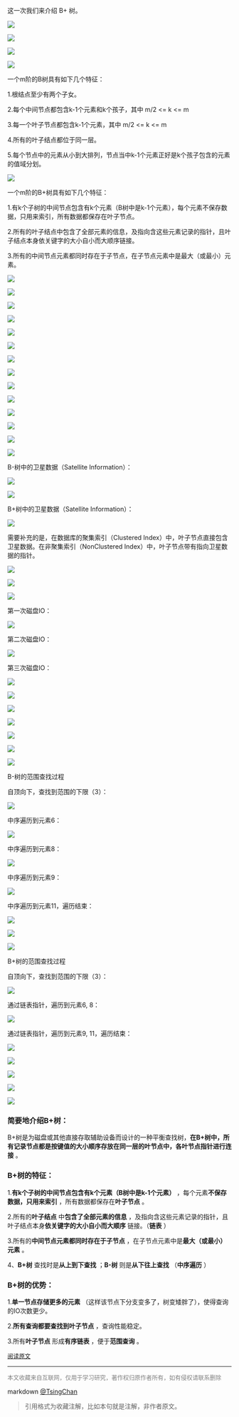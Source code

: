 


这一次我们来介绍 B+ 树。

![](http://img.mp.sohu.com/upload/20170713/17a0c4f672b34e668a0cd2eb214c117d_th.png)

![](http://img.mp.sohu.com/upload/20170713/c56155c2131e45b0bf69f9ae6cba056e_th.png)

![](http://img.mp.sohu.com/upload/20170713/164ce3d2504c4d63945e134ca6752a2c_th.png)

![](http://img.mp.sohu.com/upload/20170713/891ad19fb4294e9293fdca83e8e34616_th.png)

一个m阶的B树具有如下几个特征：

1.根结点至少有两个子女。

2.每个中间节点都包含k-1个元素和k个孩子，其中 m/2 <= k <= m

3.每一个叶子节点都包含k-1个元素，其中 m/2 <= k <= m

4.所有的叶子结点都位于同一层。

5.每个节点中的元素从小到大排列，节点当中k-1个元素正好是k个孩子包含的元素的值域分划。

![](http://img.mp.sohu.com/upload/20170713/eb790f08a02a4bcbbc7cf3f3f8a95d4d_th.png)

一个m阶的B+树具有如下几个特征：

1.有k个子树的中间节点包含有k个元素（B树中是k-1个元素），每个元素不保存数据，只用来索引，所有数据都保存在叶子节点。

2.所有的叶子结点中包含了全部元素的信息，及指向含这些元素记录的指针，且叶子结点本身依关键字的大小自小而大顺序链接。

3.所有的中间节点元素都同时存在于子节点，在子节点元素中是最大（或最小）元素。

![](http://img.mp.sohu.com/upload/20170713/ff571cfd72ab4a068ce0867b0e450de8_th.png)

![](http://img.mp.sohu.com/upload/20170713/d4430eb5e5ef42008b1facec51636dbb_th.png)

![](http://img.mp.sohu.com/upload/20170713/358025867be14bb99bf8806b98e774d9_th.png)

![](http://img.mp.sohu.com/upload/20170713/034a86d6e1d94c798e63ab144955c0f6_th.png)

![](http://img.mp.sohu.com/upload/20170713/86f732dd90b74be3bf9494859fa78d66_th.png)

![](http://img.mp.sohu.com/upload/20170713/0611ff5a5103461e843ab627f8821419_th.png)

![](http://img.mp.sohu.com/upload/20170713/adada4999fdd48d4937f5f14c0eb7792_th.png)

![](http://img.mp.sohu.com/upload/20170713/afffda21578b4d8a90cbdea4976fb5b6_th.png)

![](http://img.mp.sohu.com/upload/20170713/29583d49358e41fa9c2fbc5169fb7d14_th.png)

![](http://img.mp.sohu.com/upload/20170713/04eb120cd1e04d3a94c2482abc7deb96_th.png)

![](http://img.mp.sohu.com/upload/20170713/3ce28ba0a2bd426ebebac9603f728603_th.png)

![](http://img.mp.sohu.com/upload/20170713/3bd2b4220a0f4d1887e2943a729c40a1_th.png)

![](http://img.mp.sohu.com/upload/20170713/664e36a4da0f45fcaf6e18b68d36a0b4_th.png)

![](http://img.mp.sohu.com/upload/20170713/514d587fa73746978200aca252837a44_th.png)

B-树中的卫星数据（Satellite Information）：

![](http://img.mp.sohu.com/upload/20170713/36efa69561dc4043a17d550133e13a6c_th.png)

![](http://img.mp.sohu.com/upload/20170713/c3a519a9a9e8456d9be41e69709bafaf_th.png)

B+树中的卫星数据（Satellite Information）：

![](http://img.mp.sohu.com/upload/20170713/d8ae1b14e9bf4b1890146eb803ee9795_th.png)

需要补充的是，在数据库的聚集索引（Clustered Index）中，叶子节点直接包含卫星数据。在非聚集索引（NonClustered Index）中，叶子节点带有指向卫星数据的指针。

![](http://img.mp.sohu.com/upload/20170713/7a52624e7add4033bb49c3aa5632a681_th.png)

![](http://img.mp.sohu.com/upload/20170713/0ae1d08ece1e4daeac37361e86b3d6a6_th.png)

![](http://img.mp.sohu.com/upload/20170713/32ad0e6237624d718bb9a5346e37792e_th.png)

第一次磁盘IO：

![](http://img.mp.sohu.com/upload/20170713/6808907785b84be09d8c6b7c8acb5d2a_th.png)

第二次磁盘IO：

![](http://img.mp.sohu.com/upload/20170713/0193eedf3a5b47129340e2b6c654ef72_th.png)

第三次磁盘IO：

![](http://img.mp.sohu.com/upload/20170713/68553d369a304d798116f432247c6e3f_th.png)

![](http://img.mp.sohu.com/upload/20170713/3830300c15bf41f8a2c8fdf8d163fa5b_th.png)

![](http://img.mp.sohu.com/upload/20170713/baaed98d8fca4fb9806400651953f92d_th.png)

![](http://img.mp.sohu.com/upload/20170713/99d5067451ec486dbccc37611ff3747c_th.png)

![](http://img.mp.sohu.com/upload/20170713/7522d2811b5340a7a9b222bc14ba7276_th.png)

![](http://img.mp.sohu.com/upload/20170713/169def080e8e47a68fc4fdce3451337a_th.png)

![](http://img.mp.sohu.com/upload/20170713/8db1bc52ab2c418eb9a92fbb1189db98_th.png)

B-树的范围查找过程

自顶向下，查找到范围的下限（3）：

![](http://img.mp.sohu.com/upload/20170713/bb40b700247c425f9b9d358c726d5e65_th.png)

中序遍历到元素6：

![](http://img.mp.sohu.com/upload/20170713/244ea6eaee4a4e1d87a33967ff6ef5ff_th.png)

中序遍历到元素8：

![](http://img.mp.sohu.com/upload/20170713/61f472a56f7840e78de23901cb5e85b2_th.png)

中序遍历到元素9：

![](http://img.mp.sohu.com/upload/20170713/a7881e1683a8486fa3956d585a97bd6d_th.png)

中序遍历到元素11，遍历结束：

![](http://img.mp.sohu.com/upload/20170713/c3fc3c097cf94d439c5d6962d2fb8d4e_th.png)

![](http://img.mp.sohu.com/upload/20170713/1a3c8f93be3249d28b0813f9d0d5e998_th.png)

![](http://img.mp.sohu.com/upload/20170713/80eff1a11cf24458a5cf80b821d365cd_th.png)

B+树的范围查找过程

自顶向下，查找到范围的下限（3）：

![](http://img.mp.sohu.com/upload/20170713/c0ef4d22cedf43cc8d21732d27f9be3e_th.png)

通过链表指针，遍历到元素6, 8：

![](http://img.mp.sohu.com/upload/20170713/005777d81ab247c281f8a1b4bc6b3461_th.png)

通过链表指针，遍历到元素9, 11，遍历结束：

![](http://img.mp.sohu.com/upload/20170713/e972e47b2c554f789e02e90b26a8b543_th.png)

![](http://img.mp.sohu.com/upload/20170713/fb9ce5eba2f845c7b378da1921029511_th.png)

![](http://img.mp.sohu.com/upload/20170713/0ba5c259843a4d0e8ef5d318362f097f_th.png)

![](http://img.mp.sohu.com/upload/20170713/44cd141ed5094c09a1870d0449f9aab7_th.png)

![](http://img.mp.sohu.com/upload/20170713/9b5530015b324841a570505798c937f4_th.png)

###  

### 简要地介绍B+树：

 B+树是为磁盘或其他直接存取辅助设备而设计的一种平衡查找树，**在B+树中，所有记录节点都是按键值的大小顺序存放在同一层的叶节点中，各叶节点指针进行连接** 。



### B+树的特征：

1.**有k个子树的中间节点包含有k个元素（B树中是k-1个元素）** ，每个元素**不保存数据，只用来索引** ，所有数据都保存在**叶子节点** 。

2.所有的**叶子结点** 中**包含了全部元素的信息** ，及指向含这些元素记录的指针，且叶子结点本身**依关键字的大小自小而大顺序** 链接。（**链表** ）

3.所有的**中间节点元素都同时存在于子节点** ，在子节点元素中是**最大（或最小）元素** 。

4、**B+树** 查找时是**从上到下查找** ；**B-树** 则是**从下往上查找** （**中序遍历** ）

### B+树的优势：

1.**单一节点存储更多的元素** （这样该节点下分支变多了，树变矮胖了），使得查询的IO次数更少。

2.**所有查询都要查找到叶子节点** ，查询性能稳定。

3.所有**叶子节点** 形成**有序链表** ，便于**范围查询** 。

<font size=2 color=grey>[阅读原文](https://blog.csdn.net/qq_35571554/article/details/82759668)</font>


----
<font size=2 color='grey'>本文收藏来自互联网，仅用于学习研究，著作权归原作者所有，如有侵权请联系删除</font>

markdown [@TsingChan](http://www.9ong.com/) 

> 引用格式为收藏注解，比如本句就是注解，非作者原文。
